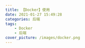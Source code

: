 ```yaml
---
title: 【Docker】使用
date: 2021-01-27 15:49:28
categories: 后端
tags:
    - Docker
    - 后端
cover_picture: /images/docker.png
---
```

